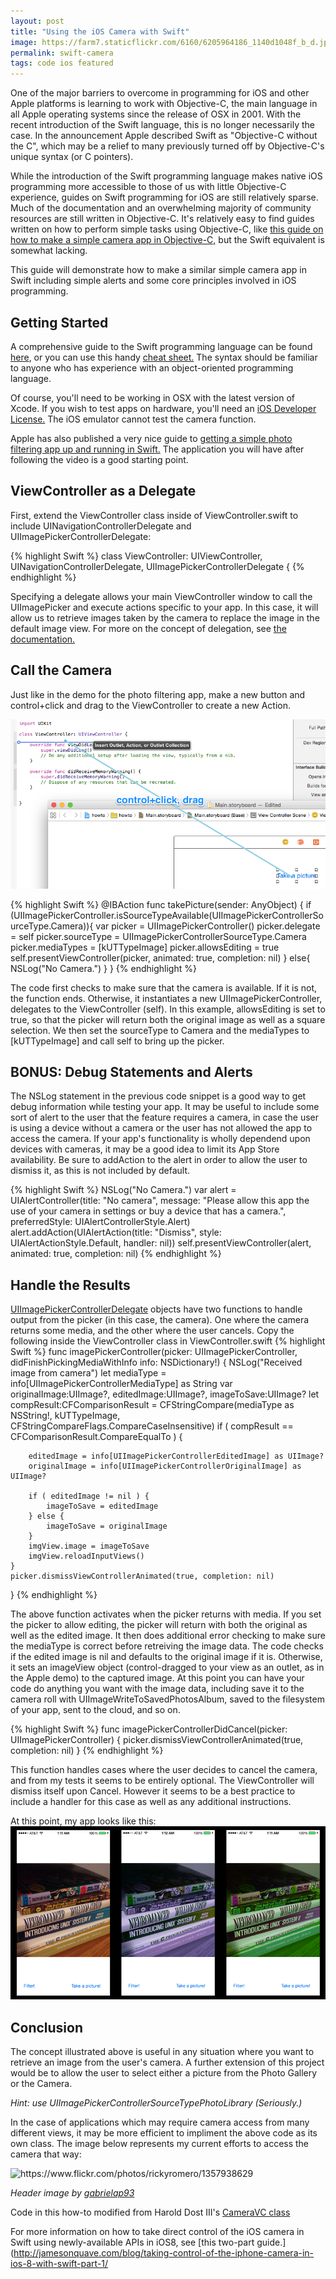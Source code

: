 ```yaml
---
layout: post
title: "Using the iOS Camera with Swift"
image: https://farm7.staticflickr.com/6160/6205964186_1140d1048f_b_d.jpg
permalink: swift-camera
tags: code ios featured
---
```


One of the major barriers to overcome in programming for iOS and other Apple platforms is learning to work with Objective-C, the main language in all Apple operating systems since the release of OSX in 2001. With the recent introduction of the Swift language, this is no longer necessarily the case. In the announcement Apple described Swift as "Objective-C without the C", which may be a relief to many previously turned off by Objective-C's unique syntax (or C pointers).

While the introduction of the Swift programming language makes native iOS programming more accessible to those of us with little Objective-C experience, guides on Swift programming for iOS are still relatively sparse. Much of the documentation and an overwhelming majority of community resources are still written in Objective-C. It's relatively easy to find guides written on how to perform simple tasks using Objective-C, like [this guide on how to make a simple camera app in Objective-C,](http://www.appcoda.com/ios-programming-camera-iphone-app/) but the Swift equivalent is somewhat lacking.

This guide will demonstrate how to make a similar simple camera app in Swift including simple alerts and some core principles involved in iOS programming.

## Getting Started

A comprehensive guide to the Swift programming language can be found [here](https://developer.apple.com/library/ios/documentation/Swift/Conceptual/Swift_Programming_Language/index.html), or you can use this handy [cheat sheet.](http://cdn1.raywenderlich.com/wp-content/uploads/2014/06/RW-Swift-Cheatsheet-0_5.pdf) The syntax should be familiar to anyone who has experience with an object-oriented programming language.

Of course, you'll need to be working in OSX with the latest version of Xcode. If you wish to test apps on hardware, you'll need an [iOS Developer License.](https://developer.apple.com/programs/ios/) The iOS emulator cannot test the camera function.

Apple has also published a very nice guide to [getting a simple photo filtering app up and running in Swift.](https://developer.apple.com/swift/blog/?id=16) The application you will have after following the video is a good starting point.

## ViewController as a Delegate

First, extend the ViewController class inside of ViewController.swift to include UINavigationControllerDelegate and UIImagePickerControllerDelegate:

{% highlight Swift %}
class ViewController: UIViewController, UINavigationControllerDelegate, UIImagePickerControllerDelegate {
{% endhighlight %}

Specifying a delegate allows your main ViewController window to call the UIImagePicker and execute actions specific to your app. In this case, it will allow us to retrieve images taken by the camera to replace the image in the default image view. For more on the concept of delegation, see [the documentation.](https://developer.apple.com/library/ios/documentation/general/conceptual/CocoaEncyclopedia/DelegatesandDataSources/DelegatesandDataSources.html)

## Call the Camera

Just like in the demo for the photo filtering app, make a new button and control+click and drag to the ViewController to create a new Action.

![](/assets/images/ctrlclick.png "AND DRAG!")


{% highlight Swift %}
@IBAction func takePicture(sender: AnyObject) {
    if (UIImagePickerController.isSourceTypeAvailable(UIImagePickerControllerSourceType.Camera)){
        var picker = UIImagePickerController()
        picker.delegate = self
        picker.sourceType = UIImagePickerControllerSourceType.Camera
        picker.mediaTypes = [kUTTypeImage]
        picker.allowsEditing = true
        self.presentViewController(picker, animated: true, completion: nil)
    }
    else{
        NSLog("No Camera.")
    }
}
{% endhighlight %}

The code first checks to make sure that the camera is available. If it is not, the function ends. Otherwise, it instantiates a new UIImagePickerController, delegates to the ViewController (self). In this example, allowsEditing is set to true, so that the picker will return both the original image as well as a square selection. We then set the sourceType to Camera and the mediaTypes to [kUTTypeImage] and call self to bring up the picker.

## BONUS: Debug Statements and Alerts

The NSLog statement in the previous code snippet is a good way to get debug information while testing your app. It may be useful to include some sort of alert to the user that the feature requires a camera, in case the user is using a device without a camera or the user has not allowed the app to access the camera. If your app's functionality is wholly dependend upon devices with cameras, it may be a good idea to limit its App Store availability. Be sure to addAction to the alert in order to allow the user to dismiss it, as this is not included by default.

{% highlight Swift %}
NSLog("No Camera.")
var alert = UIAlertController(title: "No camera", message: "Please allow this app the use of your camera in settings or buy a device that has a camera.", preferredStyle: UIAlertControllerStyle.Alert)
alert.addAction(UIAlertAction(title: "Dismiss", style: UIAlertActionStyle.Default, handler: nil))
self.presentViewController(alert, animated: true, completion: nil)
{% endhighlight %}

## Handle the Results

[UIImagePickerControllerDelegate](https://developer.apple.com/library/ios/documentation/UIKit/Reference/UIImagePickerControllerDelegate_Protocol/index.html) objects have two functions to handle output from the picker (in this case, the camera). One where the camera returns some media, and the other where the user cancels. Copy the following inside the ViewController class in ViewController.swift
{% highlight Swift %}
func imagePickerController(picker: UIImagePickerController, didFinishPickingMediaWithInfo info: NSDictionary!) {
    NSLog("Received image from camera")
    let mediaType = info[UIImagePickerControllerMediaType] as String
    var originalImage:UIImage?, editedImage:UIImage?, imageToSave:UIImage?
    let compResult:CFComparisonResult = CFStringCompare(mediaType as NSString!, kUTTypeImage, CFStringCompareFlags.CompareCaseInsensitive)
    if ( compResult == CFComparisonResult.CompareEqualTo ) {
        
        editedImage = info[UIImagePickerControllerEditedImage] as UIImage?
        originalImage = info[UIImagePickerControllerOriginalImage] as UIImage?
        
        if ( editedImage != nil ) {
            imageToSave = editedImage
        } else {
            imageToSave = originalImage
        }
        imgView.image = imageToSave
        imgView.reloadInputViews()
    }
    picker.dismissViewControllerAnimated(true, completion: nil)
}
{% endhighlight %}

The above function activates when the picker returns with media. If you set the picker to allow editing, the picker will return with both the original as well as the edited image. It then does additional error checking to make sure the mediaType is correct before retreiving the image data. The code checks if the edited image is nil and defaults to the original image if it is. Otherwise, it sets an imageView object (control-dragged to your view as an outlet, as in the Apple demo) to the captured image. At this point you can have your code do anything you want with the image data, including save it to the camera roll with UIImageWriteToSavedPhotosAlbum, saved to the filesystem of your app, sent to the cloud, and so on.

{% highlight Swift %}
func imagePickerControllerDidCancel(picker: UIImagePickerController) {
	picker.dismissViewControllerAnimated(true, completion: nil)
}
{% endhighlight %}

This function handles cases where the user decides to cancel the camera, and from my tests it seems to be entirely optional. The ViewController will dismiss itself upon Cancel. However it seems to be a best practice to include a handler for this case as well as any additional instructions.

At this point, my app looks like this:
![](/assets/images/appfilter.png)

## Conclusion

The concept illustrated above is useful in any situation where you want to retrieve an image from the user's camera. A further extension of this project would be to allow the user to select either a picture from the Photo Gallery or the Camera.

*Hint: use UIImagePickerControllerSourceTypePhotoLibrary (Seriously.)*

In the case of applications which may require camera access from many different views, it may be more efficient to impliment the above code as its own class. The image below represents my current efforts to access the camera that way:

![](https://farm2.staticflickr.com/1001/1357938629_5c217662d3_z_d.jpg "https://www.flickr.com/photos/rickyromero/1357938629")

*Header image by [gabrielap93](https://www.flickr.com/photos/gabrielap93/6205964186)*

Code in this how-to modified from Harold Dost III's [CameraVC class](http://blog.raastech.com/2014/09/using-camera-in-ios-8-with-swift.html)

For more information on how to take direct control of the iOS camera in Swift using newly-available APIs in iOS8, see [this two-part guide.](http://jamesonquave.com/blog/taking-control-of-the-iphone-camera-in-ios-8-with-swift-part-1/
